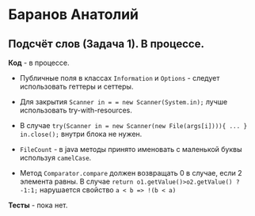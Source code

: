 # Баранов Анатолий

## Подсчёт слов (Задача 1). В процессе.

**Код** - в процессе.

- Публичные поля в классах `Information` и `Options` - следует использовать геттеры и сеттеры.

- Для закрытия `Scanner in = = new Scanner(System.in);` лучше использовать try-with-resources.

- В случае `try(Scanner in = new Scanner(new File(args[i]))){ ... }` `in.close();` внутри блока не нужен.

- `FileCount` - в java методы принято именовать с маленькой буквы используя `camelCase`.

- Метод `Comparator.compare` должен возвращать 0 в случае, если 2 элемента равны.
В случае `return o1.getValue()>o2.getValue() ? -1:1;` нарушается свойство `a < b => !(b < a)`

**Тесты** - пока нет.
